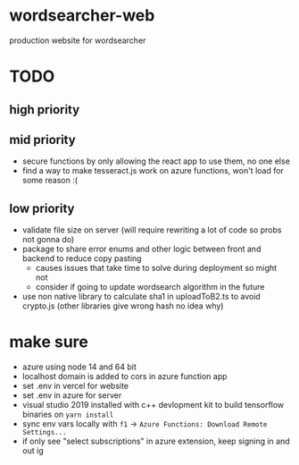 # wordsearcher-web

production website for wordsearcher

# TODO

## high priority

## mid priority

-   secure functions by only allowing the react app to use them, no one else
-   find a way to make tesseract.js work on azure functions, won't load for some reason :(

## low priority

-   validate file size on server (will require rewriting a lot of code so probs not gonna do)
-   package to share error enums and other logic between front and backend to reduce copy pasting
    -   causes issues that take time to solve during deployment so might not
    -   consider if going to update wordsearch algorithm in the future
-   use non native library to calculate sha1 in uploadToB2.ts to avoid crypto.js (other libraries give wrong hash no idea why)

# make sure

-   azure using node 14 and 64 bit
-   localhost domain is added to cors in azure function app
-   set .env in vercel for website
-   set .env in azure for server
-   visual studio 2019 installed with c++ devlopment kit to build tensorflow binaries on `yarn install`
-   sync env vars locally with `f1` -> `Azure Functions: Download Remote Settings...`
-   if only see "select subscriptions" in azure extension, keep signing in and out ig
